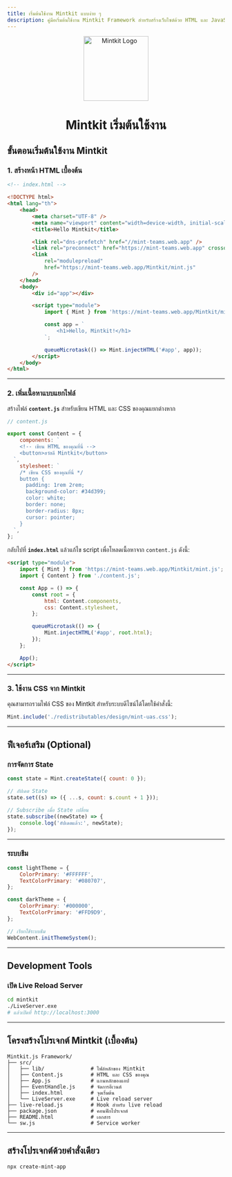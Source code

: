 ```yaml
---
title: เริ่มต้นใช้งาน Mintkit แบบง่าย ๆ
description: คู่มือเริ่มต้นใช้งาน Mintkit Framework สำหรับสร้างเว็บไซต์ด้วย HTML และ JavaScript อย่างรวดเร็ว
---
```


<p align="center">
  <img src="https://camo.githubusercontent.com/4e08b18747738940c2c4c16d9e975e06098133a8c012f6176cbf22c713962d44/68747470733a2f2f64726976652e676f6f676c652e636f6d2f75633f69643d31746341455633634b6d693259434d4868417657334b6c58493662777163397579" height="150px" width="150px" alt="Mintkit Logo" />
</p>

<h1 align="center">Mintkit เริ่มต้นใช้งาน</h1>

## ขั้นตอนเริ่มต้นใช้งาน Mintkit

### 1. สร้างหน้า HTML เบื้องต้น

```html
<!-- index.html -->

<!DOCTYPE html>
<html lang="th">
    <head>
        <meta charset="UTF-8" />
        <meta name="viewport" content="width=device-width, initial-scale=1" />
        <title>Hello Mintkit</title>

        <link rel="dns-prefetch" href="//mint-teams.web.app" />
        <link rel="preconnect" href="https://mint-teams.web.app" crossorigin />
        <link
            rel="modulepreload"
            href="https://mint-teams.web.app/Mintkit/mint.js"
        />
    </head>
    <body>
        <div id="app"></div>

        <script type="module">
            import { Mint } from 'https://mint-teams.web.app/Mintkit/mint.js';

            const app = `
                <h1>Hello, Mintkit!</h1>
            `;

            queueMicrotask(() => Mint.injectHTML('#app', app));
        </script>
    </body>
</html>
```

---

### 2. เพิ่มเนื้อหาแบบแยกไฟล์

สร้างไฟล์ **`content.js`** สำหรับเขียน HTML และ CSS ของคุณแยกต่างหาก

```js
// content.js

export const Content = {
    components: `
    <!-- เขียน HTML ของคุณที่นี่ -->
    <button>สวัสดี Mintkit</button>
  `,
    stylesheet: `
    /* เขียน CSS ของคุณที่นี่ */
    button {
      padding: 1rem 2rem;
      background-color: #34d399;
      color: white;
      border: none;
      border-radius: 8px;
      cursor: pointer;
    }
  `,
};
```

กลับไปที่ **`index.html`** แล้วแก้ไข script เพื่อโหลดเนื้อหาจาก `content.js` ดังนี้:

```html
<script type="module">
    import { Mint } from 'https://mint-teams.web.app/Mintkit/mint.js';
    import { Content } from './content.js';

    const App = () => {
        const root = {
            html: Content.components,
            css: Content.stylesheet,
        };

        queueMicrotask(() => {
            Mint.injectHTML('#app', root.html);
        });
    };

    App();
</script>
```

---

### 3. ใช้งาน CSS จาก Mintkit

คุณสามารถรวมไฟล์ CSS ของ Mintkit สำหรับระบบดีไซน์ได้โดยใช้คำสั่งนี้:

```js
Mint.include('./redistributables/design/mint-uas.css');
```

---

## ฟีเจอร์เสริม (Optional)

### การจัดการ State

```js
const state = Mint.createState({ count: 0 });

// อัปเดต State
state.set((s) => ({ ...s, count: s.count + 1 }));

// Subscribe เมื่อ State เปลี่ยน
state.subscribe((newState) => {
    console.log('อัปเดตแล้ว:', newState);
});
```

---

### ระบบธีม

```js
const lightTheme = {
    ColorPrimary: '#FFFFFF',
    TextColorPrimary: '#080707',
};

const darkTheme = {
    ColorPrimary: '#000000',
    TextColorPrimary: '#FFD9D9',
};

// เรียกใช้ระบบธีม
WebContent.initThemeSystem();
```

---

## Development Tools

### เปิด Live Reload Server

```bash
cd mintkit
./LiveServer.exe
# แล้วเปิดที่ http://localhost:3000
```

---

## โครงสร้างโปรเจกต์ Mintkit (เบื้องต้น)

```
Mintkit.js Framework/
├── src/
│   ├── lib/               # ไฟล์หลักของ Mintkit
│   ├── Content.js         # HTML และ CSS ของคุณ
│   ├── App.js             # แกนหลักของแอป
│   ├── EventHandle.js     # จัดการอีเวนต์
│   ├── index.html         # จุดเริ่มต้น
│   └── LiveServer.exe     # Live reload server
├── live-reload.js         # Hook สำหรับ live reload
├── package.json           # คอนฟิกโปรเจกต์
├── README.html            # เอกสาร
└── sw.js                  # Service worker
```

---

## สร้างโปรเจกต์ด้วยคำสั่งเดียว

```bash
npx create-mint-app
```

